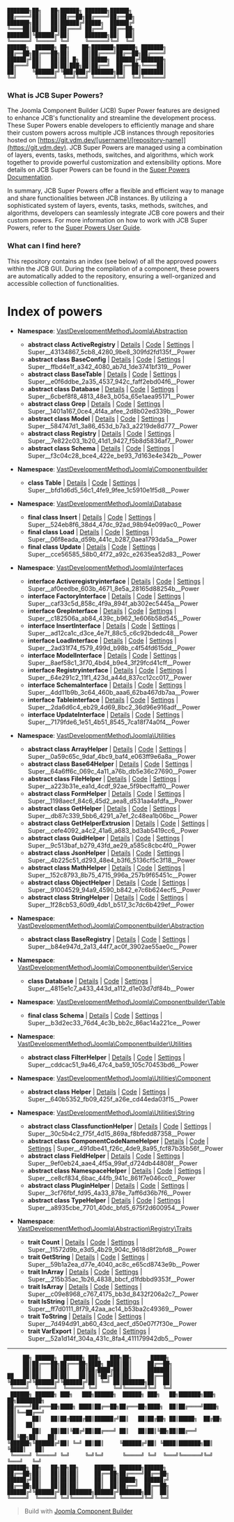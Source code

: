 ```
███████╗██╗   ██╗██████╗ ███████╗██████╗
██╔════╝██║   ██║██╔══██╗██╔════╝██╔══██╗
███████╗██║   ██║██████╔╝█████╗  ██████╔╝
╚════██║██║   ██║██╔═══╝ ██╔══╝  ██╔══██╗
███████║╚██████╔╝██║     ███████╗██║  ██║
╚══════╝ ╚═════╝ ╚═╝     ╚══════╝╚═╝  ╚═╝
██████╗  ██████╗ ██╗    ██╗███████╗██████╗ ███████╗
██╔══██╗██╔═══██╗██║    ██║██╔════╝██╔══██╗██╔════╝
██████╔╝██║   ██║██║ █╗ ██║█████╗  ██████╔╝███████╗
██╔═══╝ ██║   ██║██║███╗██║██╔══╝  ██╔══██╗╚════██║
██║     ╚██████╔╝╚███╔███╔╝███████╗██║  ██║███████║
╚═╝      ╚═════╝  ╚══╝╚══╝ ╚══════╝╚═╝  ╚═╝╚══════╝
```

### What is JCB Super Powers?
The Joomla Component Builder (JCB) Super Power features are designed to enhance JCB's functionality and streamline the development process. These Super Powers enable developers to efficiently manage and share their custom powers across multiple JCB instances through repositories hosted on [https://git.vdm.dev/[username]/[repository-name]](https://git.vdm.dev). JCB Super Powers are managed using a combination of layers, events, tasks, methods, switches, and algorithms, which work together to provide powerful customization and extensibility options. More details on JCB Super Powers can be found in the [Super Powers Documentation](https://git.vdm.dev/joomla/super-powers/wiki).

In summary, JCB Super Powers offer a flexible and efficient way to manage and share functionalities between JCB instances. By utilizing a sophisticated system of layers, events, tasks, methods, switches, and algorithms, developers can seamlessly integrate JCB core powers and their custom powers. For more information on how to work with JCB Super Powers, refer to the [Super Powers User Guide](https://git.vdm.dev/joomla/super-powers/wiki).

### What can I find here?
This repository contains an index (see below) of all the approved powers within the JCB GUI. During the compilation of a component, these powers are automatically added to the repository, ensuring a well-organized and accessible collection of functionalities.

# Index of powers

- **Namespace**: [VastDevelopmentMethod\Joomla\Abstraction](#vastdevelopmentmethod-joomla-abstraction)

  - **abstract class ActiveRegistry** | [Details](src/43134867-5cb8-4280-9be8-309fd2fd135f) | [Code](src/43134867-5cb8-4280-9be8-309fd2fd135f/code.php) | [Settings](src/43134867-5cb8-4280-9be8-309fd2fd135f/settings.json) | Super__43134867_5cb8_4280_9be8_309fd2fd135f__Power
  - **abstract class BaseConfig** | [Details](src/ffbd4e1f-a342-4080-ab7d-1de3741bf319) | [Code](src/ffbd4e1f-a342-4080-ab7d-1de3741bf319/code.php) | [Settings](src/ffbd4e1f-a342-4080-ab7d-1de3741bf319/settings.json) | Super__ffbd4e1f_a342_4080_ab7d_1de3741bf319__Power
  - **abstract class BaseTable** | [Details](src/e0f6ddbe-2a35-4537-942c-faff2ebd04f6) | [Code](src/e0f6ddbe-2a35-4537-942c-faff2ebd04f6/code.php) | [Settings](src/e0f6ddbe-2a35-4537-942c-faff2ebd04f6/settings.json) | Super__e0f6ddbe_2a35_4537_942c_faff2ebd04f6__Power
  - **abstract class Database** | [Details](src/6cbef8f8-4813-48e3-b05a-65e1aea95171) | [Code](src/6cbef8f8-4813-48e3-b05a-65e1aea95171/code.php) | [Settings](src/6cbef8f8-4813-48e3-b05a-65e1aea95171/settings.json) | Super__6cbef8f8_4813_48e3_b05a_65e1aea95171__Power
  - **abstract class Grep** | [Details](src/1401a167-0ce4-4f4a-afee-2d8b02ed339b) | [Code](src/1401a167-0ce4-4f4a-afee-2d8b02ed339b/code.php) | [Settings](src/1401a167-0ce4-4f4a-afee-2d8b02ed339b/settings.json) | Super__1401a167_0ce4_4f4a_afee_2d8b02ed339b__Power
  - **abstract class Model** | [Details](src/584747d1-3a86-453d-b7a3-a2219de8d777) | [Code](src/584747d1-3a86-453d-b7a3-a2219de8d777/code.php) | [Settings](src/584747d1-3a86-453d-b7a3-a2219de8d777/settings.json) | Super__584747d1_3a86_453d_b7a3_a2219de8d777__Power
  - **abstract class Registry** | [Details](src/7e822c03-1b20-41d1-9427-f5b8d5836af7) | [Code](src/7e822c03-1b20-41d1-9427-f5b8d5836af7/code.php) | [Settings](src/7e822c03-1b20-41d1-9427-f5b8d5836af7/settings.json) | Super__7e822c03_1b20_41d1_9427_f5b8d5836af7__Power
  - **abstract class Schema** | [Details](src/f3c04c28-bce4-422e-be93-7d163e4e342b) | [Code](src/f3c04c28-bce4-422e-be93-7d163e4e342b/code.php) | [Settings](src/f3c04c28-bce4-422e-be93-7d163e4e342b/settings.json) | Super__f3c04c28_bce4_422e_be93_7d163e4e342b__Power
- **Namespace**: [VastDevelopmentMethod\Joomla\Componentbuilder](#vastdevelopmentmethod-joomla-componentbuilder)

  - **class Table** | [Details](src/bfd1d6d5-56c1-4fe9-9fee-1c5910e1f5d8) | [Code](src/bfd1d6d5-56c1-4fe9-9fee-1c5910e1f5d8/code.php) | [Settings](src/bfd1d6d5-56c1-4fe9-9fee-1c5910e1f5d8/settings.json) | Super__bfd1d6d5_56c1_4fe9_9fee_1c5910e1f5d8__Power
- **Namespace**: [VastDevelopmentMethod\Joomla\Database](#vastdevelopmentmethod-joomla-database)

  - **final class Insert** | [Details](src/524eb8f6-38d4-47dc-92ad-98b94e099ac0) | [Code](src/524eb8f6-38d4-47dc-92ad-98b94e099ac0/code.php) | [Settings](src/524eb8f6-38d4-47dc-92ad-98b94e099ac0/settings.json) | Super__524eb8f6_38d4_47dc_92ad_98b94e099ac0__Power
  - **final class Load** | [Details](src/06f8eada-d59b-441c-b287-0aea1793da5a) | [Code](src/06f8eada-d59b-441c-b287-0aea1793da5a/code.php) | [Settings](src/06f8eada-d59b-441c-b287-0aea1793da5a/settings.json) | Super__06f8eada_d59b_441c_b287_0aea1793da5a__Power
  - **final class Update** | [Details](src/cce56585-58b0-4f72-a92c-e2635ea52d83) | [Code](src/cce56585-58b0-4f72-a92c-e2635ea52d83/code.php) | [Settings](src/cce56585-58b0-4f72-a92c-e2635ea52d83/settings.json) | Super__cce56585_58b0_4f72_a92c_e2635ea52d83__Power
- **Namespace**: [VastDevelopmentMethod\Joomla\Interfaces](#vastdevelopmentmethod-joomla-interfaces)

  - **interface Activeregistryinterface** | [Details](src/af0eedbe-603b-4671-8e5a-28165d88254b) | [Code](src/af0eedbe-603b-4671-8e5a-28165d88254b/code.php) | [Settings](src/af0eedbe-603b-4671-8e5a-28165d88254b/settings.json) | Super__af0eedbe_603b_4671_8e5a_28165d88254b__Power
  - **interface FactoryInterface** | [Details](src/caf33c5d-858c-4f9a-894f-ab302ec5445a) | [Code](src/caf33c5d-858c-4f9a-894f-ab302ec5445a/code.php) | [Settings](src/caf33c5d-858c-4f9a-894f-ab302ec5445a/settings.json) | Super__caf33c5d_858c_4f9a_894f_ab302ec5445a__Power
  - **interface GrepInterface** | [Details](src/c182506a-ab84-439c-b962-1e606b58d545) | [Code](src/c182506a-ab84-439c-b962-1e606b58d545/code.php) | [Settings](src/c182506a-ab84-439c-b962-1e606b58d545/settings.json) | Super__c182506a_ab84_439c_b962_1e606b58d545__Power
  - **interface InsertInterface** | [Details](src/ad12ca1c-d3ce-4e7f-88c5-c6c92bdedc48) | [Code](src/ad12ca1c-d3ce-4e7f-88c5-c6c92bdedc48/code.php) | [Settings](src/ad12ca1c-d3ce-4e7f-88c5-c6c92bdedc48/settings.json) | Super__ad12ca1c_d3ce_4e7f_88c5_c6c92bdedc48__Power
  - **interface LoadInterface** | [Details](src/2ad31f74-f579-499d-b98b-c4f54fd615dd) | [Code](src/2ad31f74-f579-499d-b98b-c4f54fd615dd/code.php) | [Settings](src/2ad31f74-f579-499d-b98b-c4f54fd615dd/settings.json) | Super__2ad31f74_f579_499d_b98b_c4f54fd615dd__Power
  - **interface ModelInterface** | [Details](src/8aef58c1-3f70-4bd4-b9e4-3f29fcd41cff) | [Code](src/8aef58c1-3f70-4bd4-b9e4-3f29fcd41cff/code.php) | [Settings](src/8aef58c1-3f70-4bd4-b9e4-3f29fcd41cff/settings.json) | Super__8aef58c1_3f70_4bd4_b9e4_3f29fcd41cff__Power
  - **interface Registryinterface** | [Details](src/64e291c2-11f1-423d-a44d-837cc12cc017) | [Code](src/64e291c2-11f1-423d-a44d-837cc12cc017/code.php) | [Settings](src/64e291c2-11f1-423d-a44d-837cc12cc017/settings.json) | Super__64e291c2_11f1_423d_a44d_837cc12cc017__Power
  - **interface SchemaInterface** | [Details](src/4dd11b9b-3c64-460b-aaa6-62ba467db7aa) | [Code](src/4dd11b9b-3c64-460b-aaa6-62ba467db7aa/code.php) | [Settings](src/4dd11b9b-3c64-460b-aaa6-62ba467db7aa/settings.json) | Super__4dd11b9b_3c64_460b_aaa6_62ba467db7aa__Power
  - **interface Tableinterface** | [Details](src/2da6d6c4-eb29-4d69-8bc2-36d96e916adf) | [Code](src/2da6d6c4-eb29-4d69-8bc2-36d96e916adf/code.php) | [Settings](src/2da6d6c4-eb29-4d69-8bc2-36d96e916adf/settings.json) | Super__2da6d6c4_eb29_4d69_8bc2_36d96e916adf__Power
  - **interface UpdateInterface** | [Details](src/7179fde6-1e51-4b51-8545-7ca18f74a0f4) | [Code](src/7179fde6-1e51-4b51-8545-7ca18f74a0f4/code.php) | [Settings](src/7179fde6-1e51-4b51-8545-7ca18f74a0f4/settings.json) | Super__7179fde6_1e51_4b51_8545_7ca18f74a0f4__Power
- **Namespace**: [VastDevelopmentMethod\Joomla\Utilities](#vastdevelopmentmethod-joomla-utilities)

  - **abstract class ArrayHelper** | [Details](src/0a59c65c-9daf-4bc9-baf4-e063ff9e6a8a) | [Code](src/0a59c65c-9daf-4bc9-baf4-e063ff9e6a8a/code.php) | [Settings](src/0a59c65c-9daf-4bc9-baf4-e063ff9e6a8a/settings.json) | Super__0a59c65c_9daf_4bc9_baf4_e063ff9e6a8a__Power
  - **abstract class Base64Helper** | [Details](src/64a6ff6c-069c-4a11-a76b-db5e36c27690) | [Code](src/64a6ff6c-069c-4a11-a76b-db5e36c27690/code.php) | [Settings](src/64a6ff6c-069c-4a11-a76b-db5e36c27690/settings.json) | Super__64a6ff6c_069c_4a11_a76b_db5e36c27690__Power
  - **abstract class FileHelper** | [Details](src/a223b31e-ea1d-4cdf-92ae-5f9becffaff0) | [Code](src/a223b31e-ea1d-4cdf-92ae-5f9becffaff0/code.php) | [Settings](src/a223b31e-ea1d-4cdf-92ae-5f9becffaff0/settings.json) | Super__a223b31e_ea1d_4cdf_92ae_5f9becffaff0__Power
  - **abstract class FormHelper** | [Details](src/1198aecf-84c6-45d2-aea8-d531aa4afdfa) | [Code](src/1198aecf-84c6-45d2-aea8-d531aa4afdfa/code.php) | [Settings](src/1198aecf-84c6-45d2-aea8-d531aa4afdfa/settings.json) | Super__1198aecf_84c6_45d2_aea8_d531aa4afdfa__Power
  - **abstract class GetHelper** | [Details](src/db87c339-5bb6-4291-a7ef-2c48ea1b06bc) | [Code](src/db87c339-5bb6-4291-a7ef-2c48ea1b06bc/code.php) | [Settings](src/db87c339-5bb6-4291-a7ef-2c48ea1b06bc/settings.json) | Super__db87c339_5bb6_4291_a7ef_2c48ea1b06bc__Power
  - **abstract class GetHelperExtrusion** | [Details](src/cefe4092-a4c2-41a6-a683-bd3ab5419cc6) | [Code](src/cefe4092-a4c2-41a6-a683-bd3ab5419cc6/code.php) | [Settings](src/cefe4092-a4c2-41a6-a683-bd3ab5419cc6/settings.json) | Super__cefe4092_a4c2_41a6_a683_bd3ab5419cc6__Power
  - **abstract class GuidHelper** | [Details](src/9c513baf-b279-43fd-ae29-a585c8cbc4f0) | [Code](src/9c513baf-b279-43fd-ae29-a585c8cbc4f0/code.php) | [Settings](src/9c513baf-b279-43fd-ae29-a585c8cbc4f0/settings.json) | Super__9c513baf_b279_43fd_ae29_a585c8cbc4f0__Power
  - **abstract class JsonHelper** | [Details](src/4b225c51-d293-48e4-b3f6-5136cf5c3f18) | [Code](src/4b225c51-d293-48e4-b3f6-5136cf5c3f18/code.php) | [Settings](src/4b225c51-d293-48e4-b3f6-5136cf5c3f18/settings.json) | Super__4b225c51_d293_48e4_b3f6_5136cf5c3f18__Power
  - **abstract class MathHelper** | [Details](src/152c8793-8b75-4715-996a-257b9f65451c) | [Code](src/152c8793-8b75-4715-996a-257b9f65451c/code.php) | [Settings](src/152c8793-8b75-4715-996a-257b9f65451c/settings.json) | Super__152c8793_8b75_4715_996a_257b9f65451c__Power
  - **abstract class ObjectHelper** | [Details](src/91004529-94a9-4590-b842-e7c6b624ecf5) | [Code](src/91004529-94a9-4590-b842-e7c6b624ecf5/code.php) | [Settings](src/91004529-94a9-4590-b842-e7c6b624ecf5/settings.json) | Super__91004529_94a9_4590_b842_e7c6b624ecf5__Power
  - **abstract class StringHelper** | [Details](src/1f28cb53-60d9-4db1-b517-3c7dc6b429ef) | [Code](src/1f28cb53-60d9-4db1-b517-3c7dc6b429ef/code.php) | [Settings](src/1f28cb53-60d9-4db1-b517-3c7dc6b429ef/settings.json) | Super__1f28cb53_60d9_4db1_b517_3c7dc6b429ef__Power
- **Namespace**: [VastDevelopmentMethod\Joomla\Componentbuilder\Abstraction](#vastdevelopmentmethod-joomla-componentbuilder-abstraction)

  - **abstract class BaseRegistry** | [Details](src/b84e947d-2a13-44f7-ac0f-3902ae55ae0c) | [Code](src/b84e947d-2a13-44f7-ac0f-3902ae55ae0c/code.php) | [Settings](src/b84e947d-2a13-44f7-ac0f-3902ae55ae0c/settings.json) | Super__b84e947d_2a13_44f7_ac0f_3902ae55ae0c__Power
- **Namespace**: [VastDevelopmentMethod\Joomla\Componentbuilder\Service](#vastdevelopmentmethod-joomla-componentbuilder-service)

  - **class Database** | [Details](src/4815e1c7-a433-443d-a112-d1e03d7df84b) | [Code](src/4815e1c7-a433-443d-a112-d1e03d7df84b/code.php) | [Settings](src/4815e1c7-a433-443d-a112-d1e03d7df84b/settings.json) | Super__4815e1c7_a433_443d_a112_d1e03d7df84b__Power
- **Namespace**: [VastDevelopmentMethod\Joomla\Componentbuilder\Table](#vastdevelopmentmethod-joomla-componentbuilder-table)

  - **final class Schema** | [Details](src/b3d2ec33-76d4-4c3b-bb2c-86ac14a221ce) | [Code](src/b3d2ec33-76d4-4c3b-bb2c-86ac14a221ce/code.php) | [Settings](src/b3d2ec33-76d4-4c3b-bb2c-86ac14a221ce/settings.json) | Super__b3d2ec33_76d4_4c3b_bb2c_86ac14a221ce__Power
- **Namespace**: [VastDevelopmentMethod\Joomla\Componentbuilder\Utilities](#vastdevelopmentmethod-joomla-componentbuilder-utilities)

  - **abstract class FilterHelper** | [Details](src/cddcac51-9a46-47c4-ba59-105c70453bd6) | [Code](src/cddcac51-9a46-47c4-ba59-105c70453bd6/code.php) | [Settings](src/cddcac51-9a46-47c4-ba59-105c70453bd6/settings.json) | Super__cddcac51_9a46_47c4_ba59_105c70453bd6__Power
- **Namespace**: [VastDevelopmentMethod\Joomla\Utilities\Component](#vastdevelopmentmethod-joomla-utilities-component)

  - **abstract class Helper** | [Details](src/640b5352-fb09-425f-a26e-cd44eda03f15) | [Code](src/640b5352-fb09-425f-a26e-cd44eda03f15/code.php) | [Settings](src/640b5352-fb09-425f-a26e-cd44eda03f15/settings.json) | Super__640b5352_fb09_425f_a26e_cd44eda03f15__Power
- **Namespace**: [VastDevelopmentMethod\Joomla\Utilities\String](#vastdevelopmentmethod-joomla-utilities-string)

  - **abstract class ClassfunctionHelper** | [Details](src/30c5b4c2-f75f-4d15-869a-f8bfedd87358) | [Code](src/30c5b4c2-f75f-4d15-869a-f8bfedd87358/code.php) | [Settings](src/30c5b4c2-f75f-4d15-869a-f8bfedd87358/settings.json) | Super__30c5b4c2_f75f_4d15_869a_f8bfedd87358__Power
  - **abstract class ComponentCodeNameHelper** | [Details](src/491dbe41-f26c-4de9-8a95-fcf87b35b56f) | [Code](src/491dbe41-f26c-4de9-8a95-fcf87b35b56f/code.php) | [Settings](src/491dbe41-f26c-4de9-8a95-fcf87b35b56f/settings.json) | Super__491dbe41_f26c_4de9_8a95_fcf87b35b56f__Power
  - **abstract class FieldHelper** | [Details](src/9ef0eb24-aae4-4f5a-99af-d724db44808f) | [Code](src/9ef0eb24-aae4-4f5a-99af-d724db44808f/code.php) | [Settings](src/9ef0eb24-aae4-4f5a-99af-d724db44808f/settings.json) | Super__9ef0eb24_aae4_4f5a_99af_d724db44808f__Power
  - **abstract class NamespaceHelper** | [Details](src/ce8cf834-6bac-44fb-941c-861f7e046cc0) | [Code](src/ce8cf834-6bac-44fb-941c-861f7e046cc0/code.php) | [Settings](src/ce8cf834-6bac-44fb-941c-861f7e046cc0/settings.json) | Super__ce8cf834_6bac_44fb_941c_861f7e046cc0__Power
  - **abstract class PluginHelper** | [Details](src/3cf76fbf-fd95-4a33-878e-7aff6d36b7f6) | [Code](src/3cf76fbf-fd95-4a33-878e-7aff6d36b7f6/code.php) | [Settings](src/3cf76fbf-fd95-4a33-878e-7aff6d36b7f6/settings.json) | Super__3cf76fbf_fd95_4a33_878e_7aff6d36b7f6__Power
  - **abstract class TypeHelper** | [Details](src/a8935cbe-7701-40dc-bfd5-675f2d600954) | [Code](src/a8935cbe-7701-40dc-bfd5-675f2d600954/code.php) | [Settings](src/a8935cbe-7701-40dc-bfd5-675f2d600954/settings.json) | Super__a8935cbe_7701_40dc_bfd5_675f2d600954__Power
- **Namespace**: [VastDevelopmentMethod\Joomla\Abstraction\Registry\Traits](#vastdevelopmentmethod-joomla-abstraction-registry-traits)

  - **trait Count** | [Details](src/11572d9b-e3d5-4b29-904c-9618d8f2bfd8) | [Code](src/11572d9b-e3d5-4b29-904c-9618d8f2bfd8/code.php) | [Settings](src/11572d9b-e3d5-4b29-904c-9618d8f2bfd8/settings.json) | Super__11572d9b_e3d5_4b29_904c_9618d8f2bfd8__Power
  - **trait GetString** | [Details](src/59b1a2ea-d77e-4040-ac8c-e65cd8743e9b) | [Code](src/59b1a2ea-d77e-4040-ac8c-e65cd8743e9b/code.php) | [Settings](src/59b1a2ea-d77e-4040-ac8c-e65cd8743e9b/settings.json) | Super__59b1a2ea_d77e_4040_ac8c_e65cd8743e9b__Power
  - **trait InArray** | [Details](src/215b35ac-1b26-4838-bbcf-d1fdbbd9353f) | [Code](src/215b35ac-1b26-4838-bbcf-d1fdbbd9353f/code.php) | [Settings](src/215b35ac-1b26-4838-bbcf-d1fdbbd9353f/settings.json) | Super__215b35ac_1b26_4838_bbcf_d1fdbbd9353f__Power
  - **trait IsArray** | [Details](src/c09e8968-c767-4175-bb3d-8432f206a2c7) | [Code](src/c09e8968-c767-4175-bb3d-8432f206a2c7/code.php) | [Settings](src/c09e8968-c767-4175-bb3d-8432f206a2c7/settings.json) | Super__c09e8968_c767_4175_bb3d_8432f206a2c7__Power
  - **trait IsString** | [Details](src/ff7d0111-8f79-42aa-ac14-b53ba2c49369) | [Code](src/ff7d0111-8f79-42aa-ac14-b53ba2c49369/code.php) | [Settings](src/ff7d0111-8f79-42aa-ac14-b53ba2c49369/settings.json) | Super__ff7d0111_8f79_42aa_ac14_b53ba2c49369__Power
  - **trait ToString** | [Details](src/7d494d91-ab60-43cd-aecf-d50e07f7f30e) | [Code](src/7d494d91-ab60-43cd-aecf-d50e07f7f30e/code.php) | [Settings](src/7d494d91-ab60-43cd-aecf-d50e07f7f30e/settings.json) | Super__7d494d91_ab60_43cd_aecf_d50e07f7f30e__Power
  - **trait VarExport** | [Details](src/52a1d14f-304a-431c-8fa4-411179942db5) | [Code](src/52a1d14f-304a-431c-8fa4-411179942db5/code.php) | [Settings](src/52a1d14f-304a-431c-8fa4-411179942db5/settings.json) | Super__52a1d14f_304a_431c_8fa4_411179942db5__Power

---
```
     ██╗ ██████╗  ██████╗ ███╗   ███╗██╗      █████╗
     ██║██╔═══██╗██╔═══██╗████╗ ████║██║     ██╔══██╗
     ██║██║   ██║██║   ██║██╔████╔██║██║     ███████║
██   ██║██║   ██║██║   ██║██║╚██╔╝██║██║     ██╔══██║
╚█████╔╝╚██████╔╝╚██████╔╝██║ ╚═╝ ██║███████╗██║  ██║
 ╚════╝  ╚═════╝  ╚═════╝ ╚═╝     ╚═╝╚══════╝╚═╝  ╚═╝
 ██████╗ ██████╗ ███╗   ███╗██████╗  ██████╗ ███╗   ██╗███████╗███╗   ██╗████████╗
██╔════╝██╔═══██╗████╗ ████║██╔══██╗██╔═══██╗████╗  ██║██╔════╝████╗  ██║╚══██╔══╝
██║     ██║   ██║██╔████╔██║██████╔╝██║   ██║██╔██╗ ██║█████╗  ██╔██╗ ██║   ██║
██║     ██║   ██║██║╚██╔╝██║██╔═══╝ ██║   ██║██║╚██╗██║██╔══╝  ██║╚██╗██║   ██║
╚██████╗╚██████╔╝██║ ╚═╝ ██║██║     ╚██████╔╝██║ ╚████║███████╗██║ ╚████║   ██║
 ╚═════╝ ╚═════╝ ╚═╝     ╚═╝╚═╝      ╚═════╝ ╚═╝  ╚═══╝╚══════╝╚═╝  ╚═══╝   ╚═╝
██████╗ ██╗   ██╗██╗██╗     ██████╗ ███████╗██████╗
██╔══██╗██║   ██║██║██║     ██╔══██╗██╔════╝██╔══██╗
██████╔╝██║   ██║██║██║     ██║  ██║█████╗  ██████╔╝
██╔══██╗██║   ██║██║██║     ██║  ██║██╔══╝  ██╔══██╗
██████╔╝╚██████╔╝██║███████╗██████╔╝███████╗██║  ██║
╚═════╝  ╚═════╝ ╚═╝╚══════╝╚═════╝ ╚══════╝╚═╝  ╚═╝
```
> Build with [Joomla Component Builder](https://git.vdm.dev/joomla/Component-Builder)

